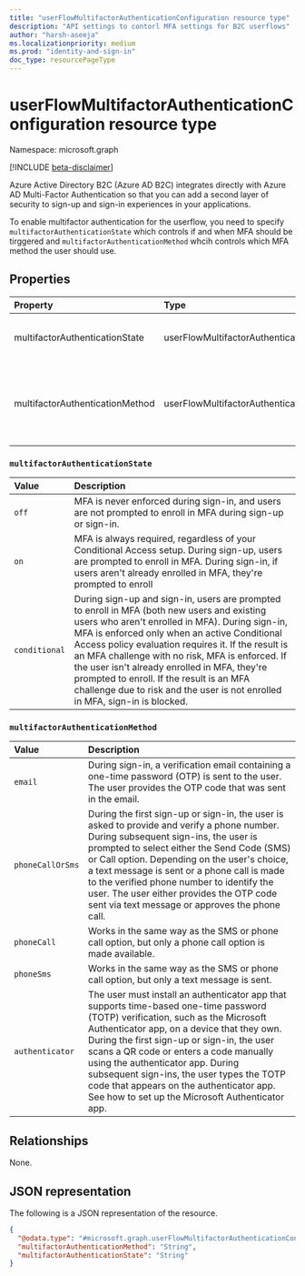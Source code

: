```yaml
---
title: "userFlowMultifactorAuthenticationConfiguration resource type"
description: "API settings to contorl MFA settings for B2C userflows"
author: "harsh-aseeja"
ms.localizationpriority: medium
ms.prod: "identity-and-sign-in"
doc_type: resourcePageType
---
```


# userFlowMultifactorAuthenticationConfiguration resource type

Namespace: microsoft.graph

[!INCLUDE [beta-disclaimer](../../includes/beta-disclaimer.md)]

Azure Active Directory B2C (Azure AD B2C) integrates directly with Azure AD Multi-Factor Authentication so that you can add a second layer of security to sign-up and sign-in experiences in your applications. 

To enable multifactor authentication for the userflow, you need to specify `multifactorAuthenticationState` which controls if and when MFA should be tirggered and `multifactorAuthenticationMethod` whcih controls which MFA method the user should use. 


## Properties
|Property|Type|Description|
|:---|:---|:---|
|multifactorAuthenticationState|userFlowMultifactorAuthenticationState|The possible values are: `off`, `on`, `conditional`.|
|multifactorAuthenticationMethod|userFlowMultifactorAuthenticationMethod|The possible values are: `email`, `phoneCallOrSms`, `phoneCall`, `phoneSms`, and `authenticator`.|

### `multifactorAuthenticationState`
|Value|Description|
|:---|:---|
|`off`|MFA is never enforced during sign-in, and users are not prompted to enroll in MFA during sign-up or sign-in.|
|`on`|MFA is always required, regardless of your Conditional Access setup. During sign-up, users are prompted to enroll in MFA. During sign-in, if users aren't already enrolled in MFA, they're prompted to enroll|
|`conditional`|During sign-up and sign-in, users are prompted to enroll in MFA (both new users and existing users who aren't enrolled in MFA). During sign-in, MFA is enforced only when an active Conditional Access policy evaluation requires it. If the result is an MFA challenge with no risk, MFA is enforced. If the user isn't already enrolled in MFA, they're prompted to enroll. If the result is an MFA challenge due to risk and the user is not enrolled in MFA, sign-in is blocked.|

### `multifactorAuthenticationMethod` 

|Value|Description|
|:---|:---|
|`email`|During sign-in, a verification email containing a one-time password (OTP) is sent to the user. The user provides the OTP code that was sent in the email.|
|`phoneCallOrSms`|During the first sign-up or sign-in, the user is asked to provide and verify a phone number. During subsequent sign-ins, the user is prompted to select either the Send Code (SMS) or Call option. Depending on the user's choice, a text message is sent or a phone call is made to the verified phone number to identify the user. The user either provides the OTP code sent via text message or approves the phone call.|
|`phoneCall`|Works in the same way as the SMS or phone call option, but only a phone call option is made available.|
|`phoneSms`|Works in the same way as the SMS or phone call option, but only a text message is sent.|
|`authenticator`|The user must install an authenticator app that supports time-based one-time password (TOTP) verification, such as the Microsoft Authenticator app, on a device that they own. During the first sign-up or sign-in, the user scans a QR code or enters a code manually using the authenticator app. During subsequent sign-ins, the user types the TOTP code that appears on the authenticator app. See how to set up the Microsoft Authenticator app.|


## Relationships
None.

## JSON representation
The following is a JSON representation of the resource.
<!-- {
  "blockType": "resource",
  "@odata.type": "microsoft.graph.userFlowMultifactorAuthenticationConfiguration"
}
-->
``` json
{
  "@odata.type": "#microsoft.graph.userFlowMultifactorAuthenticationConfiguration",
  "multifactorAuthenticationMethod": "String",
  "multifactorAuthenticationState": "String"
}
```

